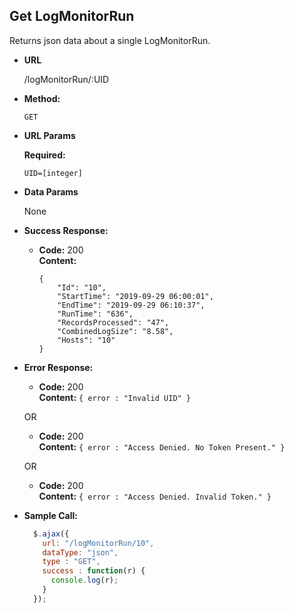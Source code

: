 **Get LogMonitorRun**
----
  Returns json data about a single LogMonitorRun.

* **URL**

  /logMonitorRun/:UID

* **Method:**

  `GET`

*  **URL Params**

   **Required:**

   `UID=[integer]`

* **Data Params**

  None

* **Success Response:**

  * **Code:** 200 <br />
    **Content:**
    ```
    {
	    "Id": "10",
	    "StartTime": "2019-09-29 06:00:01",
	    "EndTime": "2019-09-29 06:10:37",
	    "RunTime": "636",
	    "RecordsProcessed": "47",
	    "CombinedLogSize": "8.58",
	    "Hosts": "10"
	}
    ```
* **Error Response:**

  * **Code:** 200 <br />
    **Content:** `{ error : "Invalid UID" }`

  OR

  * **Code:** 200 <br />
    **Content:** `{ error : "Access Denied. No Token Present." }`

   OR

    * **Code:** 200 <br />
      **Content:** `{ error : "Access Denied. Invalid Token." }`

* **Sample Call:**

  ```javascript
    $.ajax({
      url: "/logMonitorRun/10",
      dataType: "json",
      type : "GET",
      success : function(r) {
        console.log(r);
      }
    });
  ```

